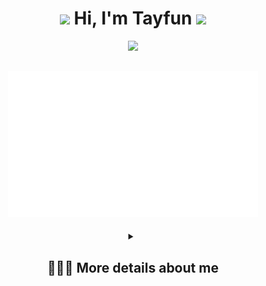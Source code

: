 <h1 align = "center"><a target="_blank" href="https://www.linkedin.com/in/tayfun-top-b7574220a/"><img src="/image/youtube logo 2.png" width="30" ></a> Hi, I'm Tayfun <img src="https://media.giphy.com/media/hvRJCLFzcasrR4ia7z/giphy.gif" width="30"></h1>

<p align="center">
  <a href="https://github.com/DenverCoder1/readme-typing-svg"><img src="https://readme-typing-svg.demolab.com?font=Fira+Code&size=26&pause=1000&color=F74473&center=true&vCenter=true&width=433&lines=Front-end+Developer;Always+learning+new+things!"></a>
</p>

<h2 align = "center"><a href="https://www.linkedin.com/in/tayfun-top-b7574220a/"><img style="width:400px" src="gif/giff.gif" ></a></h2>

<details align="center" > 
  <summary><h2>👨🏼‍💻 More details about me</h2></summary>

<h5>Hi, My deparment is Mechanical engineering but I like to software. I worked a few times mechanical engineer  and finally, I decided to continue my life as a software developer. I am always very eager to learn more in this field.  I would like to state that I am extremely devoted and enthusiastic about being effective and fast in business life and that I want to take on the responsibility required by the position with curiosity and enthusiasm. I am aware that willing, attentive, and careful work will definitely result in success. For this reason, I have no doubt that I can contribute to the places I work with my skills and work discipline. <h5>

<br>
    
<h3>🔥 Github Stats</h3>
<p>&nbsp;<img align="center" src="https://github-readme-stats.vercel.app/api?username=tayfuntop&show_icons=true&locale=en&" alt="Razumihin41" /></p>

<h3>💻 Most Used Languages</h3>
<p><img src="https://github-readme-stats.vercel.app/api/top-langs?username=tayfuntop&show_icons=true&locale=en&layout=compact&" alt="Razumihin41" /></p>

<h3>Connect with me:</h3>
<h3><a target="_blank" href="https://www.linkedin.com/in/tayfun-top-b7574220a/"><img src="/image/Linkedin.png" width="40"> </a><a target="_blank" href="https://www.instagram.com/tayfun_tp/"><img src="/image/instagram.png" width="40"></a> <a target="_blank" href="https://www.youtube.com/c/TayfunTp"><img src="/image/youtube.png" width="55"></a></h3>

<h3>Languages and Tools:</h3> 
<h3><a href="https://en.wikipedia.org/wiki/Visual_Basic_for_Applications"><img src="/image/vba.png" width="40"></a><a target="_blank" href="https://html.com/"><img src="/image/html.png" width="40"></a><a href="#"><img src="/image/css.png" width="40"></a><a href="https://getbootstrap.com" target="_blank" rel="noreferrer"><img src="https://raw.githubusercontent.com/devicons/devicon/master/icons/bootstrap/bootstrap-plain-wordmark.svg" alt="bootstrap" width="40"/></a> <a target="_blank" href="https://www.javascript.com/"><img src="/image/javascript.png" width="40"></a><a href="https://reactjs.org/" target="_blank" rel="noreferrer"> <img src="https://raw.githubusercontent.com/devicons/devicon/master/icons/react/react-original-wordmark.svg" alt="react" width="40"/> </a><a href="https://reactnative.dev/" target="_blank" rel="noreferrer"> <img src="https://erdincuzun.com/wp-content/uploads/2019/04/react-native-logo.png" alt="react" width="40"/> </a></h3></div>

<p> <img src="https://komarev.com/ghpvc/?username=tayfuntop&label=Profile%20views&color=0e73b6&style=flat" alt="tayfuntop" /> </p>

<p><img src="https://media.giphy.com/media/LnQjpWaON8nhr21vNW/giphy.gif" width="60"> <em><b>I love connecting with different people</b> so if you want to say <b>hi, I'll be happy to meet you more!</b> :)</em></p>

</details>


